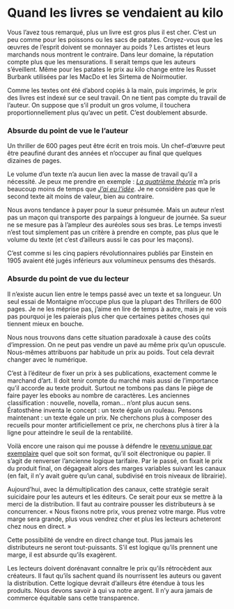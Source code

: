 # Quand les livres se vendaient au kilo

Vous l’avez tous remarqué, plus un livre est gros plus il est cher. C’est un peu comme pour les poissons ou les sacs de patates. Croyez-vous que les œuvres de l’esprit doivent se monnayer au poids ? Les artistes et leurs marchands nous montrent le contraire. Dans leur domaine, la réputation compte plus que les mensurations. Il serait temps que les auteurs s’éveillent. Même pour les patates le prix au kilo change entre les Russet Burbank utilisées par les MacDo et les Sirtema de Noirmoutier.<span id="more-19874"></span>

Comme les textes ont été d’abord copiés à la main, puis imprimés, le prix des livres est indexé sur ce seul travail. On ne tient pas compte du travail de l’auteur. On suppose que s’il produit un gros volume, il touchera proportionnellement plus qu’avec un petit. C’est doublement absurde.

### Absurde du point de vue le l’auteur

Un thriller de 600 pages peut être écrit en trois mois. Un chef-d’œuvre peut être peaufiné durant des années et n’occuper au final que quelques dizaines de pages.

Le volume d’un texte n’a aucun lien avec la masse de travail qu’il a nécessité. Je peux me prendre en exemple : [*La quatrième théorie*](https://tcrouzet.com/la-quatrieme-theorie/) m’a pris beaucoup moins de temps que [*J’ai eu l’idée*](https://tcrouzet.com/id/). Je ne considère pas que le second texte ait moins de valeur, bien au contraire.

Nous avons tendance à payer pour la sueur présumée. Mais un auteur n’est pas un maçon qui transporte des parpaings à longueur de journée. Sa sueur ne se mesure pas à l’ampleur des auréoles sous ses bras. Le temps investi n’est tout simplement pas un critère à prendre en compte, pas plus que le volume du texte (et c’est d’ailleurs aussi le cas pour les maçons).

C’est comme si les cinq papiers révolutionnaires publiés par Einstein en 1905 avaient été jugés inférieurs aux volumineux pensums des thésards.

### Absurde du point de vue du lecteur

Il n’existe aucun lien entre le temps passé avec un texte et sa longueur. Un seul essai de Montaigne m’occupe plus que la plupart des Thrillers de 600 pages. Je ne les méprise pas, j’aime en lire de temps à autre, mais je ne vois pas pourquoi je les paierais plus cher que certaines petites choses qui tiennent mieux en bouche.

Nous nous trouvons dans cette situation paradoxale à cause des coûts d’impression. On ne peut pas vendre un pavé au même prix qu’un opuscule. Nous-mêmes attribuons par habitude un prix au poids. Tout cela devrait changer avec le numérique.

C’est à l’éditeur de fixer un prix à ses publications, exactement comme le marchand d’art. Il doit tenir compte du marché mais aussi de l’importance qu’il accorde au texte produit. Surtout ne tombons pas dans le piège de faire payer les ebooks au nombre de caractères. Les anciennes classification : nouvelle, novella, roman… n’ont plus aucun sens. Ératosthène inventa le concept : un texte égale un rouleau. Pensons maintenant : un texte égale un prix. Ne cherchons plus à composer des recueils pour monter artificiellement ce prix, ne cherchons plus à tirer à la ligne pour atteindre le seuil de la rentabilité.

Voilà encore une raison qui me pousse à défendre le [revenu unique par exemplaire](https://tcrouzet.com/2010/10/14/veritables-prix-edition/) quel que soit son format, qu’il soit électronique ou papier. Il s’agit de renverser l’ancienne logique tarifaire. Par le passé, on fixait le prix du produit final, on dégageait alors des marges variables suivant les canaux (en fait, il n’y avait guère qu’un canal, subdivisé en trois niveaux de librairie).

Aujourd’hui, avec la démultiplication des canaux, cette stratégie serait suicidaire pour les auteurs et les éditeurs. Ce serait pour eux se mettre à la merci de la distribution. Il faut au contraire pousser les distributeurs à se concurrencer. « Nous fixons notre prix, vous prenez votre marge. Plus votre marge sera grande, plus vous vendrez cher et plus les lecteurs acheteront chez nous en direct. »

Cette possibilité de vendre en direct change tout. Plus jamais les distributeurs ne seront tout-puissants. S’il est logique qu’ils prennent une marge, il est absurde qu’ils exagèrent.

Les lecteurs doivent dorénavant connaître le prix qu’ils rétrocèdent aux créateurs. Il faut qu’ils sachent quand ils nourrissent les auteurs ou gavent la distribution. Cette logique devrait d’ailleurs être étendue à tous les produits. Nous devons savoir à qui va notre argent. Il n’y aura jamais de commerce équitable sans cette transparence.